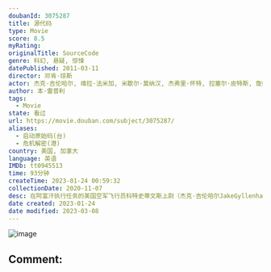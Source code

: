 ```yaml
---
doubanId: 3075287
title: 源代码
type: Movie
score: 8.5
myRating: 
originalTitle: SourceCode
genre: 科幻, 悬疑, 惊悚
datePublished: 2011-03-11
director: 邓肯·琼斯
actor: 杰克·吉伦哈尔, 维拉·法米加, 米歇尔·莫纳汉, 杰弗里·怀特, 拉塞尔·皮特斯, 詹姆斯·, 迈克尔·阿登, undefined, 卡斯·安瓦尔, 贾森·芬尼, 波拉琴希克森, 克雷格·汤姆斯, 斯科特·巴库拉, 凯尔·盖特豪斯
author: 本·雷普利
tags:
  - Movie
state: 看过
url: https://movie.douban.com/subject/3075287/
aliases:
  - 启动原始码(台)
  - 危机解密(港)
country: 美国, 加拿大
language: 英语
IMDb: tt0945513
time: 93分钟
createTime: 2023-01-24 00:59:32
collectionDate: 2020-11-07
desc: 在阿富汗执行任务的美国空军飞行员科特史蒂文斯上尉（杰克·吉伦哈尔JakeGyllenhaal饰）突然惊醒，发现自己在一辆高速行驶的列车上，而他的身边坐着一个素不相识的女子克里斯蒂安（米歇尔·莫娜...
date created: 2023-01-24
date modified: 2023-03-08
---
```


![image](p988260245.jpg)

Comment:
---
